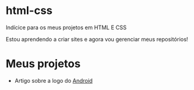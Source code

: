 # html-css
 Indícice para os meus projetos em HTML E CSS

 Estou aprendendo a criar sites e agora vou gerenciar meus repositórios!

 <h1>Meus projetos</h1>

 <ul>
      <li>Artigo sobre a logo do <a href="https://mtgaldino.github.io/projeto-android/" target="blank_" rel="external">Android</a></li>
 </ul>
